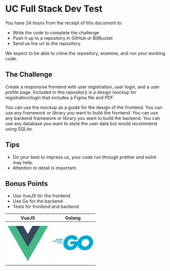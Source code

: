 # UC Full Stack Dev Test

You have 24 hours from the receipt of this document to:

- Write the code to complete the challenge
- Push it up to a repository in GitHub or BitBucket
- Send us the url to the repository.

We expect to be able to clone the repository, examine, and run your working code.

## The Challenge

Create a responsive frontend with user registration, user login, and a user profile page. Included in this repository is a design mockup for registration/login that includes a Figma file and PDF.

You can use the mockup as a guide for the design of the frontend. You can use any framework or library you want to build the frontend. You can use any backend framework or library you want to build the backend. You can use any database you want to store the user data but would recommend using SQLite.

## Tips

- Do your best to impress us, your code run through prettier and eslint may help.
- Attention to detail is important.

## Bonus Points

- Use VueJS for the frontend
- Use Go for the backend
- Tests for frontend and backend

|                     VueJS                     |                    Golang                     |
| :-------------------------------------------: | :-------------------------------------------: |
| [![VueJS](vuejs-icon.svg)](https://vuejs.org) | [![Golang](golang-icon.svg)](https://go.dev/) |
